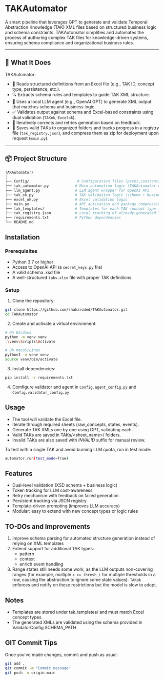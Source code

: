 # TAKAutomator

A smart pipeline that leverages GPT to generate and validate Temporal Abstraction Knowledge (TAK) XML files based on structured business logic and schema constraints. TAKAutomator simplifies and automates the process of authoring complex TAK files for knowledge-driven systems, ensuring schema compliance and organizational business rules.

---

## 🧠 What It Does

TAKAutomator:
- 🧾 Reads structured definitions from an Excel file (e.g., TAK ID, concept type, persistence, etc.).
- 🔍 Extracts schema rules and templates to guide TAK XML structure.
- 🧠 Uses a local LLM agent (e.g., OpenAI GPT) to generate XML output that matches schema and business logic.
- ✅ Validates output against schema and Excel-based constraints using dual validation (`TAKok`, `Excelok`).
- 🔄 Iteratively corrects and retries generation based on feedback.
- 📁 Saves valid TAKs to organized folders and tracks progress in a registry file (`tak_registry.json`), and compress them as zip for deployment upon request (`main.py`).

---

## 📦 Project Structure

```bash
TAKAutomator/
│
├── Config/                      # Configuration files (paths,constants, engine)
├── tak_automator.py            # Main automation logic (TAKAutomator class)
├── llm_agent.py                # LLM agent wrapper for OpenAI API
├── tak_ok.py                   # TAK validation logic (schema + business rules)
├── excel_ok.py                 # Excel validation logic
├── main.py                     # API activation and package compression.
├── tak_templates/              # Templates for each TAK concept type (used for LLM guidance)
├── tak_registry.json           # Local tracking of already-generated TAKs
├── requirements.txt            # Python dependencies
└── README.md
```

## Installation
### Prerequisites

- Python 3.7 or higher
- Access to OpenAI API (a `secret_keys.py` file)
- A valid schema .xsd file
- A well-structured `taks.xlsx` file with proper TAK definitions

### Setup

1. Clone the repository:

```bash
git clone https://github.com/shaharoded/TAKAutomator.git
cd TAKAutomator
```

2. Create and activate a virtual environment:

```bash
# On Windows
python -m venv venv
.\venv\Scripts\Activate

# On macOS/Linux
python3 -m venv venv
source venv/bin/activate
```

3. Install dependencies:

```bash
pip install -r requirements.txt
```

4. Comfigure validator and agent in `Config.agent_config.py` and `Config.validator_config.py`


## Usage

- The tool will validate the Excel file.
- Iterate through required sheets (raw_concepts, states, events).
- Generate TAK XMLs one by one using GPT, validating each.
- Valid TAKs are saved in TAKs/<sheet_name>/ folders.
- Invalid TAKs are also saved with _INVALID_ suffix for manual review.

To test with a single TAK and avoid burning LLM quota, run in test mode:

```bash
automator.run(test_mode=True)
```

## Features

- Dual-level validation (XSD schema + business logic)
- Token tracking for LLM cost-awareness
- Retry mechanism with feedback on failed generation
- Persistent tracking via JSON registry
- Template-driven prompting (improves LLM accuracy)
- Modular: easy to extend with new concept types or logic rules

## TO-DOs and Improvements

1. Improve schema parsing for automated structure generation instead of relying on XML templates
2. Extend support for additional TAK types:
    - pattern
    - context
    - enrich event handling
3. Range states still needs some work, as the LLM outputs non-covering ranges (for example, multiple `x >= thresh_i` for multiple thresholds in a row, causing the abstraction to ignore some state values). `TAKok` enforces and notify on these restrictions but the model is slow to adapt.

## Notes
- Templates are stored under tak_templates/ and must match Excel concept types.
- The generated XMLs are validated using the schema provided in ValidatorConfig.SCHEMA_PATH.

## GIT Commit Tips
Once you've made changes, commit and push as usual:

```bash
git add .
git commit -m "Commit message"
git push -u origin main
```